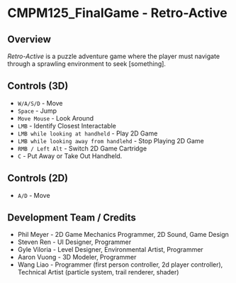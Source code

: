 # CMPM125_FinalGame - Retro-Active

## Overview

_Retro-Active_ is a puzzle adventure game where the player must navigate through a sprawling environment to seek [something].

## Controls (3D)

- `W/A/S/D` - Move
- `Space` - Jump
- `Move Mouse` - Look Around
- `LMB` - Identify Closest Interactable
- `LMB while looking at handheld` - Play 2D Game
- `LMB while looking away from handlehd` - Stop Playing 2D Game
- `RMB / Left Alt` - Switch 2D Game Cartridge
- `C` - Put Away or Take Out Handheld.

## Controls (2D)

- `A/D` - Move

## Development Team / Credits

- Phil Meyer - 2D Game Mechanics Programmer, 2D Sound, Game Design
- Steven Ren - UI Designer, Programmer
- Gyle Viloria - Level Designer, Environmental Artist, Programmer
- Aaron Vuong - 3D Modeler, Programmer
- Wang Liao - Programmer (first person controller, 2d player controller), Technical Artist (particle system, trail renderer, shader)
